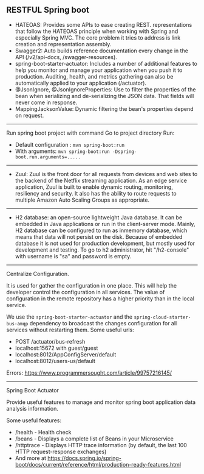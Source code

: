 RESTFUL Spring boot
-------------------
- HATEOAS: Provides some APIs to ease creating REST.
representations that follow the HATEOAS principle when working with Spring and especially Spring MVC. The core problem it tries to address is link creation and representation assembly.
- Swagger2: Auto builds reference documentation every change in the API
(/v2/api-docs, /swagger-resources).
- spring-boot-starter-actuator: Includes a number of additional features to
help you monitor and manage your application when you push it to production.
Auditing, health, and metrics gathering can also be automatically applied to
your application (/actuator).
- @JsonIgnore, @JsonIgnoreProperties: Use to filter the properties of the
bean when serializing and de-serializing the JSON data. That fields will
never come in response.
- MappingJacksonValue: Dynamic filtering the bean's properties depend on
request.

-------------------
Run spring boot project with command
Go to project directory
Run:
 - Default configuration : `mvn spring-boot:run`
 - With arguments: `mvn spring-boot:run -Dspring-boot.run.arguments=.....`

-------------------
- Zuul: Zuul is the front door for all requests from devices and web sites to the backend of the Netflix streaming application. As an edge service application, Zuul is built to enable dynamic routing, monitoring, resiliency and security. It also has the ability to route requests to multiple Amazon Auto Scaling Groups as appropriate.

-------------------
- H2 database: an open-source lightweight Java database. It can be embedded
in Java applications or run in the client-server mode. Mainly, H2 database
can be configured to run as inmemory database, which means that data will not
 persist on the disk. Because of embedded database it is not used for
 production development, but mostly used for development and testing. To go
 to h2 administrator, hit "/h2-console" with username is "sa" and password is
 empty.

-------------------
Centralize Configuration.

It is used for gather the configuration in one place. This will help the
developer control the configuration in all services. The value of
configuration in the remote repository has a higher priority than in the local
service.

We use the `spring-boot-starter-actuator` and the
`spring-cloud-starter-bus-amqp` dependency to broadcast the changes
configuration for all services without restarting them.
Some useful urls:
- POST /actuator/bus-refresh
- localhost:15672 with guest/guest
- localhost:8012/AppConfigServer/default
- localhost:8012/users-us/default


Errors: https://www.programmersought.com/article/99757216145/

-------------------
Spring Boot Actuator

Provide useful features to manage and monitor spring boot application data
analysis information.

Some useful features:
- /health - Health check
- /beans - Displays a complete list of Beans in your Microservice
- /httptrace - Displays HTTP trace information (by default, the last 100 HTTP
 request-response exchanges)
- And more at https://docs.spring.io/spring-boot/docs/current/reference/html/production-ready-features.html
